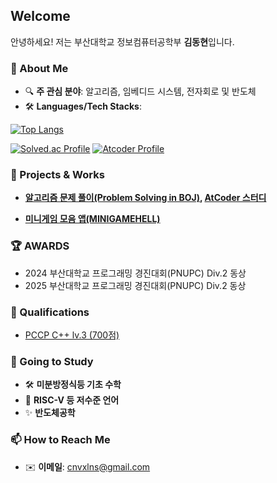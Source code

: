 ## Welcome

안녕하세요! 저는 부산대학교 정보컴퓨터공학부 **김동현**입니다.  

### 🚀 About Me  
- 🔍 **주 관심 분야**: 알고리즘, 임베디드 시스템, 전자회로 및 반도체
- 🛠️ **Languages/Tech Stacks**:

[![Top Langs](https://github-readme-stats.vercel.app/api/top-langs/?username=cnvxlns)](https://github.com/anuraghazra/github-readme-stats)

[![Solved.ac Profile](http://mazassumnida.wtf/api/v2/generate_badge?boj=okmac03)](https://solved.ac/okmac03/)
 [![Atcoder Profile](https://atcoder-badge.kro.kr?id=cnvxlns)](https://atcoder.jp/users/cnvxlns)

  
  
### 📌 Projects & Works
- **[알고리즘 문제 풀이(Problem Solving in BOJ)](https://github.com/cnvxlns/bojcodes), [AtCoder 스터디](https://github.com/cnvxlns/AtCoder-Study)**

- **[미니게임 모음 앱(MINIGAMEHELL)](https://github.com/cnvxlns/MinigameHell)**

### 🏆 AWARDS
- 2024 부산대학교 프로그래밍 경진대회(PNUPC) Div.2 동상
- 2025 부산대학교 프로그래밍 경진대회(PNUPC) Div.2 동상

### 🪪 Qualifications
- [PCCP C++ lv.3 (700점)](https://certi.programmers.co.kr/result/share/11665?utm_campaign=certi-issuance-share&utm_content=share&utm_medium=social&utm_source=community)

### 🎯 Going to Study
- 🛠️ **미분방정식등 기초 수학**
- 📡 **RISC-V 등 저수준 언어**
- ✨ **반도체공학**
  
### 📫 How to Reach Me  
- ✉️ **이메일**: cnvxlns@gmail.com


